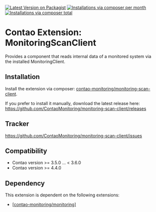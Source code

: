 [![Latest Version on Packagist](http://img.shields.io/packagist/v/contao-monitoring/monitoring-scan-client.svg?style=flat)](https://packagist.org/packages/contao-monitoring/monitoring-scan-client)
[![Installations via composer per month](http://img.shields.io/packagist/dm/contao-monitoring/monitoring-scan-client.svg?style=flat)](https://packagist.org/packages/contao-monitoring/monitoring-scan-client)
[![Installations via composer total](http://img.shields.io/packagist/dt/contao-monitoring/monitoring-scan-client.svg?style=flat)](https://packagist.org/packages/contao-monitoring/monitoring-scan-client)

Contao Extension: MonitoringScanClient
======================================

Provides a component that reads internal data of a monitored system via the installed MonitoringClient.


Installation
------------

Install the extension via composer: [contao-monitoring/monitoring-scan-client](https://packagist.org/packages/contao-monitoring/monitoring-scan-client).

If you prefer to install it manually, download the latest release here: https://github.com/ContaoMonitoring/monitoring-scan-client/releases


Tracker
-------

https://github.com/ContaoMonitoring/monitoring-scan-client/issues


Compatibility
-------------

- Contao version >= 3.5.0 ... <  3.6.0
- Contao version >= 4.4.0


Dependency
----------

This extension is dependent on the following extensions:

- [[contao-monitoring/monitoring]](https://packagist.org/packages/contao-monitoring/monitoring)
